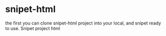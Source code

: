 snipet-html
===========
the first you can clone snipet-html project into your local, and snipet ready to use.
Snipet project html
